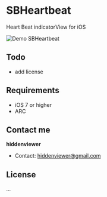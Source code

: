 SBHeartbeat
=====================

Heart Beat indicatorView for iOS

![Demo SBHeartbeat](https://raw.github.com/hiddenviewer/SBHeartbeat/master/SBHeartbeat/Images.xcassets/sbheartbeat_preview.gif)

## Todo
* add license

## Requirements
* iOS 7 or higher
* ARC

## Contact me

**hiddenviewer**  


* Contact: [hiddenviewer@gmail.com][1]


  [1]: mailto:hiddenviewer@gmail.com

  


## License
...
